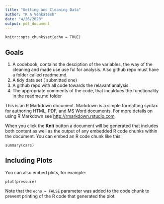```yaml
---
title: "Getting and Cleaning Data"
author: "K A Venkatesh"
date: "4/26/2020"
output: pdf_document
---
```


```{r setup, include=FALSE}
knitr::opts_chunk$set(echo = TRUE)
```

## Goals
1. A codebook, contains the desciption of the variables, the way of the cleaning and made use use ful for analysis. Also github repo must have a folder called readme.md. 
2. A tidy data set ( submitted one)
3. A github repo with all code towards the relavant analysis.
4. The appropriate comments of the code, that inculdues the functionality in the readme.md folder



This is an R Markdown document. Markdown is a simple formatting syntax for authoring HTML, PDF, and MS Word documents. For more details on using R Markdown see <http://rmarkdown.rstudio.com>.

When you click the **Knit** button a document will be generated that includes both content as well as the output of any embedded R code chunks within the document. You can embed an R code chunk like this:

```{r cars}
summary(cars)
```

## Including Plots

You can also embed plots, for example:

```{r pressure, echo=FALSE}
plot(pressure)
```

Note that the `echo = FALSE` parameter was added to the code chunk to prevent printing of the R code that generated the plot.

